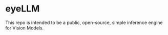 # eyeLLM
This repo is intended to be a public, open-source, simple inference engine for Vision Models.
